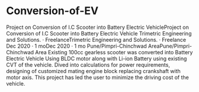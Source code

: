 # Conversion-of-EV
Project on Conversion of I.C Scooter into Battery Electric VehicleProject on Conversion of I.C Scooter into Battery Electric Vehicle Trimetric Engineering and Solutions. · FreelanceTrimetric Engineering and Solutions. · Freelance Dec 2020 · 1 moDec 2020 · 1 mo Pune/Pimpri-Chinchwad AreaPune/Pimpri-Chinchwad Area Existing 100cc gearless scooter was converted into Battery Electric Vehicle Using BLDC motor along with Li-ion Battery using existing CVT of the vehicle. Dived into calculations for power requirements, designing of customized mating engine block replacing crankshaft with motor axis. This project has led the user to minimize the driving cost of the vehicle.

